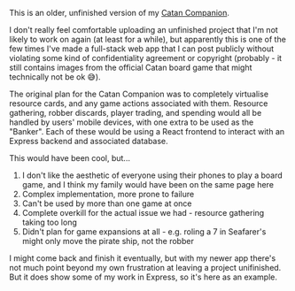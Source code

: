 This is an older, unfinished version of my [Catan Companion](https://github.com/CK6853/CatanCompanion). 

I don't really feel comfortable uploading an unfinished project that I'm not likely to work on again (at least for a while), but apparently this is one of the few times I've made a full-stack web app that I can post publicly without violating some kind of confidentiality agreement or copyright (probably - it still contains images from the official Catan board game that might technically not be ok 😅). 

The original plan for the Catan Companion was to completely virtualise resource cards, and any game actions associated with them. Resource gathering, robber discards, player trading, and spending would all be handled by users' mobile devices, with one extra to be used as the "Banker". Each of these would be using a React frontend to interact with an Express backend and associated database. 

This would have been cool, but...
1. I don't like the aesthetic of everyone using their phones to play a board game, and I think my family would have been on the same page here
2. Complex implementation, more prone to failure
3. Can't be used by more than one game at once
4. Complete overkill for the actual issue we had - resource gathering taking too long
5. Didn't plan for game expansions at all - e.g. roling a 7 in Seafarer's might only move the pirate ship, not the robber

I might come back and finish it eventually, but with my newer app there's not much point beyond my own frustration at leaving a project unifinished. But it does show some of my work in Express, so it's here as an example. 